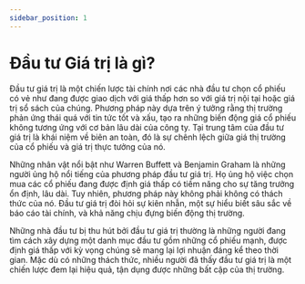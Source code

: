 ```yaml
---
sidebar_position: 1
---
```


# Đầu tư Giá trị là gì?

Đầu tư giá trị là một chiến lược tài chính nơi các nhà đầu tư chọn cổ phiếu có vẻ như đang được giao dịch với giá thấp hơn so với giá trị nội tại hoặc giá trị sổ sách của chúng. Phương pháp này dựa trên ý tưởng rằng thị trường phản ứng thái quá với tin tức tốt và xấu, tạo ra những biến động giá cổ phiếu không tương ứng với cơ bản lâu dài của công ty. Tại trung tâm của đầu tư giá trị là khái niệm về biên an toàn, đó là sự chênh lệch giữa giá thị trường của cổ phiếu và giá trị thực tưởng của nó.

Những nhân vật nổi bật như Warren Buffett và Benjamin Graham là những người ủng hộ nổi tiếng của phương pháp đầu tư giá trị. Họ ủng hộ việc chọn mua các cổ phiếu đang được định giá thấp có tiềm năng cho sự tăng trưởng ổn định, lâu dài. Tuy nhiên, phương pháp này không phải không có thách thức của nó. Đầu tư giá trị đòi hỏi sự kiên nhẫn, một sự hiểu biết sâu sắc về báo cáo tài chính, và khả năng chịu đựng biến động thị trường.

Những nhà đầu tư bị thu hút bởi đầu tư giá trị thường là những người đang tìm cách xây dựng một danh mục đầu tư gồm những cổ phiếu mạnh, được định giá thấp với kỳ vọng chúng sẽ mang lại lợi nhuận đáng kể theo thời gian. Mặc dù có những thách thức, nhiều người đã thấy đầu tư giá trị là một chiến lược đem lại hiệu quả, tận dụng được những bất cập của thị trường.